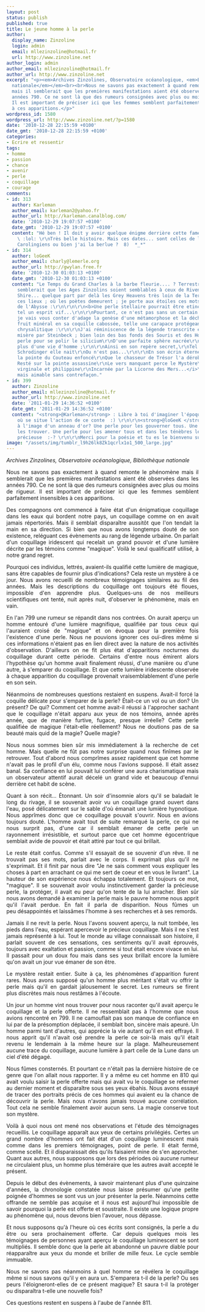 ```yaml
---
layout: post
status: publish
published: true
title: Le jeune homme à la perle
author:
  display_name: Zinzoline
  login: admin
  email: mllezinzoline@hotmail.fr
  url: http://www.zinzoline.net
author_login: admin
author_email: mllezinzoline@hotmail.fr
author_url: http://www.zinzoline.net
excerpt: "<p><em>Archives Zinzolines, Observatoire océanologique, <em>Bibliothèque
  nationale</em></em><br><br>Nous ne savons pas exactement à quand remonte le phénomène
  mais il semblerait que les premières manifestations aient été observées dans les
  années 790. Ce ne sont là que des rumeurs consignées avec plus ou moins de rigueur.
  Il est important de préciser ici que les femmes semblent parfaitement insensibles
  à ces apparitions.</p>"
wordpress_id: 1580
wordpress_url: http://www.zinzoline.net/?p=1580
date: '2010-12-28 22:15:59 +0100'
date_gmt: '2010-12-28 22:15:59 +0100'
categories:
- Ecrire et ressentir
tags:
- homme
- passion
- chance
- avenir
- perle
- coquillage
- courage
comments:
- id: 313
  author: Karleman
  author_email: karleman2@yahoo.fr
  author_url: http://karleman.canalblog.com/
  date: '2010-12-29 19:07:57 +0100'
  date_gmt: '2010-12-29 19:07:57 +0100'
  content: "Hé ben ! Il doit y avoir quelque énigme derrière cette fameuse perle...
    \ :lol: \r\nTrès belle histoire. Mais ces dates... sont celles de l'époque des
    Carolingiens ou bien j'ai la berlue ?  8)  *_*"
- id: 314
  author: loGeeK
  author_email: charly@lemerle.org
  author_url: http://gwylan.free.fr
  date: '2010-12-30 01:03:13 +0100'
  date_gmt: '2010-12-30 01:03:13 +0100'
  content: "Le Temps du Grand Charles à la barbe fleurie.... ? Terrestre Histoire.\r\nIl
    semblerait que les Ages Zinzolins soient semblables à ceux de Rivendell ou du
    Shire... quelque part par delà les Grey Heavens très loin de la Terre du Milieu...\r\n\r\n\r\nDe
    ces lieux ; où les poètes demeurent ; je porte aux étoiles ces mots que je rapporte
    de l'Abysse :\r\n\r\n\r\n<b>Une perle stellaire pourrait être etincelante, brillante
    tel un esprit vif...\r\n\r\nPourtant, ce n'est pas sans un certain sarcasme, que
    je vais vous conter d'adage la genèse d'une métamorphose et la déchéance du sauvage
    fruit minéral en sa coquille cabossée, telle une carapace protégeant le miracle
    chrysalitique :\r\n\r\nJ'ai réminiscence de la légende transcrite en temps de
    misère par Steinbeck ; bien loin des bas fonds des Souris et des Hommes....</b>\r\n\r\n<i>Une
    perle pour se polir le silicium\r\nD'une parfaite sphère nacrée\r\nPrend bien
    plus d'une vie d'homme ;\r\n\r\nAinsi en son repère secret,\r\nTel le Chat\r\nDe
    Schrodinger elle nait\r\nOu n'est pas...\r\n\r\nEn son écrin éternel ainsi violé\r\nPar
    la pointe du Couteau enfoncé\r\nQue le chasseur de Trésor l'a dérobé...\r\n\r\n...
    Resté sur la pointe assassine\r\nLe vers manquant perce le Mystère\r\nDe la pureté
    virginale et philippine\r\nIncarnée par la Licorne des Mers...</i>\r\n\r\nDétestable
    mais aimable sans contrefaçon."
- id: 399
  author: Zinzoline
  author_email: mllezinzoline@hotmail.fr
  author_url: http://www.zinzoline.net
  date: '2011-01-29 14:36:52 +0100'
  date_gmt: '2011-01-29 14:36:52 +0100'
  content: "<strong>@Karleman</strong> : Libre à toi d'imaginer l'époque et les lieux
    où se situe l'action de ce conte  :) \r\n\r\n<strong>@loGeeK </strong>: Une perle
    à l'image d'un anneau d'or? Une perle pour les gouverner tous. Une perle pour
    les trouver. Une perle pour les amener tous et dans les ténèbres les lier.\r\n\r\nMa
    précieuse  :-? \r\n\r\nMerci pour la poésie et tu es le bienvenu sur ce blog  :)"
image: "/assets/img/tumblr_l9h26lk8Zk1qcrlx1o1_500_large.jpg"
---
```

<p style="text-align: justify;">
<p style="text-align: justify;"><em>Archives Zinzolines, Observatoire océanologique, <em>Bibliothèque nationale</em></em></p>
<p style="text-align: justify;">Nous ne savons pas exactement à quand remonte le phénomène mais il semblerait que les premières manifestations aient été observées dans les années 790. Ce ne sont là que des rumeurs consignées avec plus ou moins de rigueur. Il est important de préciser ici que les femmes semblent parfaitement insensibles à ces apparitions.<a id="more"></a><a id="more-1580"></a></p>
<p style="text-align: justify;">Des compagnons ont commencé à faire état d'un énigmatique coquillage dans les eaux qui bordent notre pays, un coquillage comme on en avait jamais répertoriés. Mais il semblait disparaître aussitôt que l'on tendait la main en sa direction. Si bien que nous avons longtemps douté de son existence, reléguant ces évènements au rang de légende urbaine. On parlait d'un coquillage iridescent qui recelait un grand pouvoir et d'une lumière décrite par les témoins comme "magique". Voilà le seul qualificatif utilisé, à notre grand regret.</p>
<p style="text-align: justify;">Pourquoi ces individus, lettrés, avaient-ils qualifié cette lumière de magique, sans être capables de fournir plus d'indications? Cela reste un mystère à ce jour. Nous avons recueilli de nombreux témoignages similaires au fil des années. Mais les descriptions du coquillage ont toujours été floues, impossible d'en apprendre plus. Quelques-uns de nos meilleurs scientifiques ont tenté, nuit après nuit, d'observer le phénomène, mais en vain.</p>
<p style="text-align: justify;">En l'an 799 une rumeur se répandit dans nos contrées. On aurait aperçu un homme entouré d'une lumière magnifique, qualifiée par tous ceux qui l'auraient croisé de "magique" et on évoqua pour la première fois l'existence d'une perle. Nous ne pouvions ignorer ces ouï-dires même si ces informations n'étaient pas en lien direct avec la nature de nos activités d'observation. D'ailleurs on ne fit plus état d'apparitions nocturnes du coquillage durant cette période. Certains d'entre nous émirent alors l'hypothèse qu'un homme avait finalement réussi, d'une manière ou d'une autre, à s'emparer du coquillage. Et que cette lumière iridescente observée à chaque apparition du coquillage provenait vraisemblablement d'une perle en son sein.</p>
<p style="text-align: justify;">Néanmoins de nombreuses questions restaient en suspens. Avait-il forcé la coquille délicate pour s'emparer de la perle? Était-ce un vol ou un don? Un présent? De qui? Comment cet homme avait-il réussi à l'approcher sachant que le coquillage n'était apparu aux yeux de nos témoins, année après année, que de manière furtive, fugace, presque irréelle? Cette perle qualifiée de magique l'était-elle réellement? Nous ne doutions pas de sa beauté mais quid de la magie? Quelle magie?</p>
<p style="text-align: justify;">Nous nous sommes bien sûr mis immédiatement à la recherche de cet homme. Mais quelle ne fût pas notre surprise quand nous finîmes par le retrouver. Tout d'abord nous comprîmes assez rapidement que cet homme n'avait pas le profil d'un élu, comme nous l'avions supposé. Il était assez banal. Sa confiance en lui pouvait lui conférer une aura charismatique mais un observateur attentif aurait décelé un grand vide et beaucoup d'ennui derrière cet habit de scène.</p>
<p style="text-align: justify;">Quant à son récit... Étonnant. Un soir d'insomnie alors qu'il se baladait le long du rivage, il se souvenait avoir vu un coquillage grand ouvert dans l'eau, posé délicatement sur le sable d'où émanait une lumière hypnotique. Nous apprîmes donc que ce coquillage pouvait s'ouvrir. Nous en avions toujours douté. L'homme avait tout de suite remarqué la perle, ce qui ne nous surprit pas, d'une car il semblait émaner de cette perle un rayonnement irrésistible, et surtout parce que cet homme égocentrique semblait avide de pouvoir et était attiré par tout ce qui brillait.</p>
<p style="text-align: justify;">Le reste était confus. Comme s'il essayait de se souvenir d'un rêve. Il ne trouvait pas ses mots, parlait avec le corps. Il exprimait plus qu'il ne s'exprimait. Et il finit par nous dire "Je ne sais comment vous expliquer les choses à part en arrachant ce qui me sert de coeur et en vous le livrant". La hauteur de son expérience nous échappa totalement. Et toujours ce mot, "magique". Il se souvenait avoir voulu instinctivement garder la précieuse perle, la protéger, il avait eu peur qu'on tente de la lui arracher. Bien sûr nous avons demandé à examiner la perle mais le pauvre homme nous apprit qu'il l'avait perdue. En fait il parla de disparition. Nous fûmes un peu désappointés et laissâmes l'homme à ses recherches et à ses remords.</p>
<p style="text-align: justify;">Jamais il ne revit la perle. Nous l'avons souvent aperçu, la nuit tombée, les pieds dans l'eau, espérant apercevoir le précieux coquillage. Mais il ne s'est jamais représenté à lui. Tout le monde au village connaissait son histoire, il parlait souvent de ces sensations, ces sentiments qu'il avait éprouvés, toujours avec exaltation et passion, comme si tout était encore vivace en lui. Il passait pour un doux fou mais dans ses yeux brillait encore la lumière qu'on avait un jour vue émaner de son être.</p>
<p style="text-align: justify;">Le mystère restait entier. Suite à ça, les phénomènes d'apparition furent rares. Nous avons supposé qu'un homme plus méritant s'était vu offrir la perle mais qu'il en gardait jalousement le secret. Les rumeurs se firent plus discrètes mais nous restâmes à l'écoute.</p>
<p style="text-align: justify;">Un jour un homme vint nous trouver pour nous raconter qu'il avait aperçu le coquillage et la perle offerte. Il ne ressemblait pas à l'homme que nous avions rencontré en 799. Il ne camouflait pas son manque de confiance en lui par de la présomption déplacée, il semblait bon, sincère mais apeuré. Un homme parmi tant d'autres, qui apprécie la vie autant qu'il en est effrayé. Il nous apprit qu'il n'avait osé prendre la perle ce soir-là mais qu'il était revenu le lendemain à la même heure sur la plage. Malheureusement aucune trace du coquillage, aucune lumière à part celle de la Lune dans un ciel d'été dégagé.</p>
<p style="text-align: justify;">Nous fûmes consternés. Et pourtant ce n'était pas la dernière histoire de ce genre que l'on allait nous rapporter. Il y a même eu cet homme en 810 qui avait voulu saisir la perle offerte mais qui avait vu le coquillage se refermer au dernier moment et disparaître sous ses yeux ébahis. Nous avons essayé de tracer des portraits précis de ces hommes qui avaient eu la chance de découvrir la perle. Mais nous n'avons jamais trouvé aucune corrélation. Tout cela ne semble finalement avoir aucun sens. La magie conserve tout son mystère.</p>
<p style="text-align: justify;">Voilà à quoi nous ont mené nos observations et l'étude des témoignages recueillis. Le coquillage apparaît aux yeux de certains privilégiés. Certes un grand nombre d'hommes ont fait état d'un coquillage luminescent mais comme dans les premiers témoignages, point de perle. Il était fermé, comme scellé. Et il disparaissait dès qu'ils faisaient mine de s'en approcher. Quant aux autres, nous supposons que lors des périodes où aucune rumeur ne circulaient plus, un homme plus téméraire que les autres avait accepté le présent.</p>
<p style="text-align: justify;">Depuis le début des évènements, à savoir maintenant plus d'une quinzaine d'années, la chronologie constatée nous laisse présumer qu'une petite poignée d'hommes se sont vus un jour présenter la perle. Néanmoins cette offrande ne semble pas acquise et il nous est aujourd'hui impossible de savoir pourquoi la perle est offerte et soustraite. Il existe une logique propre au phénomène qui, nous devons bien l'avouer, nous dépasse.</p>
<p style="text-align: justify;">Et nous supposons qu'à l'heure où ces écrits sont consignés, la perle a du être ou sera prochainement offerte. Car depuis quelques mois les témoignages de personnes ayant aperçu le coquillage luminescent se sont multipliés. Il semble donc que la perle ait abandonné un pauvre diable pour réapparaître aux yeux du monde et briller de mille feux. Le cycle semble immuable.</p>
<p style="text-align: justify;">Nous ne savons pas néanmoins à quel homme se révélera le coquillage même si nous savons qu'il y en aura un. S'emparera t-il de la perle? Ou ses peurs l'éloigneront-elles de ce présent magique? Et saura t-il la protéger ou disparaîtra t-elle une nouvelle fois?</p>
<p style="text-align: justify;">Ces questions restent en suspens à l'aube de l'année 811.</p>
